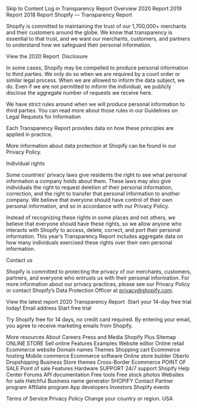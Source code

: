 Skip to Content
Log in
Transparency Report
Overview
2020 Report
2019 Report
2018 Report
Shopify —
Transparency Report

Shopify is committed to maintaining the trust of our 1,700,000+ merchants and their customers around the globe. We know that transparency is essential to that trust, and we want our merchants, customers, and partners to understand how we safeguard their personal information.

View the 2020 Report 
Disclosure

In some cases, Shopify may be compelled to produce personal information to third parties. We only do so when we are required by a court order or similar legal process. When we are allowed to inform the data subject, we do. Even if we are not permitted to inform the individual, we publicly disclose the aggregate number of requests we receive here.

We have strict rules around when we will produce personal information to third parties. You can read more about those rules in our Guidelines on Legal Requests for Information

Each Transparency Report provides data on how these principles are applied in practice.

More information about data protection at Shopify can be found in our Privacy Policy.

Individual rights

Some countries’ privacy laws give residents the right to see what personal information a company holds about them. These laws may also give individuals the right to request deletion of their personal information, correction, and the right to transfer that personal information to another company. We believe that everyone should have control of their own personal information, and so in accordance with our Privacy Policy.

Instead of recognizing these rights in some places and not others, we believe that everyone should have these rights, so we allow anyone who interacts with Shopify to access, delete, correct, and port their personal information. This year’s Transparency Report includes aggregate data on how many individuals exercised these rights over their own personal information.

Contact us

Shopify is committed to protecting the privacy of our merchants, customers, partners, and everyone who entrusts us with their personal information. For more information about our privacy practices, please see our Privacy Policy or contact Shopify’s Data Protection Officer at privacy@shopify.com.

View the latest report
2020 Transparency Report 
Start your 14-day free trial today!
Email address
Start free trial

Try Shopify free for 14 days, no credit card required. By entering your email, you agree to receive marketing emails from Shopify.

More resources
About Careers Press and Media Shopify Plus Sitemap
ONLINE STORE
Sell online
Features
Examples
Website editor
Online retail
Ecommerce website
Domain names
Themes
Shopping cart
Ecommerce hosting
Mobile commerce
Ecommerce software
Online store builder
Oberlo
Dropshipping Business
Store themes
Cross-Border Ecommerce
POINT OF SALE
Point of sale
Features
Hardware
SUPPORT
24/7 support
Shopify Help Center
Forums
API documentation
Free tools
Free stock photos
Websites for sale
Hatchful
Business name generator
SHOPIFY
Contact
Partner program
Affiliate program
App developers
Investors
Shopify events
 
 
 
 
 
Terms of Service Privacy Policy 
Change your country or region.
USA